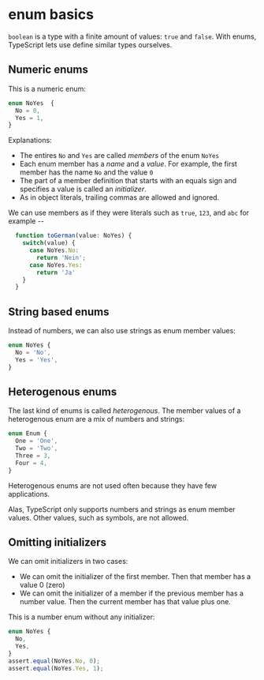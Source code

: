 # enum basics

`boolean` is a type with a finite amount of values: `true` and `false`.  With enums, TypeScript lets use define similar types ourselves.

## Numeric enums

This is a numeric enum:

```ts
enum NoYes  {
  No = 0,
  Yes = 1,
}
```

Explanations:

- The entires `No` and `Yes` are called *members* of the enum `NoYes`
- Each enum member has a *name* and a *value*.  For example, the first member has the name `No` and the value `0`
- The part of a member definition that starts with an equals sign and specifies a value is called an *initializer*.
- As in object literals, trailing commas are allowed and ignored.

We can use members as if they were literals such as `true`, `123`, and `abc` for example --

```ts
  function toGerman(value: NoYes) {
    switch(value) {
      case NoYes.No: 
        return 'Nein';
      case NoYes.Yes: 
        return 'Ja'
    }
  }
```

## String based enums

Instead of numbers, we can also use strings as enum member values:

```ts
enum NoYes {
  No = 'No',
  Yes = 'Yes',
}
```

## Heterogenous enums

The last kind of enums is called *heterogenous*. The member values of a heterogenous enum are a mix of numbers and strings:

```ts
enum Enum {
  One = 'One',
  Two = 'Two',
  Three = 3,
  Four = 4,
}
```

Heterogenous enums are not used often because they have few applications.

Alas, TypeScript only supports numbers and strings as enum member values. Other values, such as symbols, are not allowed.


## Omitting initializers

We can omit initializers in two cases:

- We can omit the initializer of the first member.  Then that member has a value 0 (zero)
- We can omit the initializer of a member if the previous member has a number value. Then the current member has that value plus one.

This is a number enum without any initializer:

```ts
enum NoYes {
  No, 
  Yes,
}
assert.equal(NoYes.No, 0);
assert.equal(NoYes.Yes, 1);
```